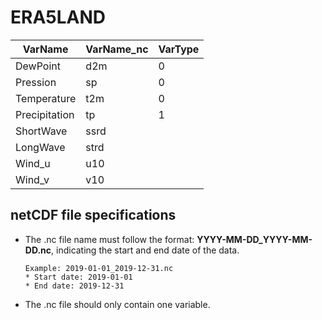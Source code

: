 # ERA5LAND



 | **VarName** | **VarName_nc** | **VarType** |
 | --------------| ------------ |-----------|
 |   DewPoint    |     d2m      |      0    | 
 |    Pression   |     sp       |      0    | 
 |  Temperature  |     t2m      |      0    | 
 | Precipitation |      tp      |      1    | 
 |   ShortWave   |     ssrd     |           | 
 |   LongWave    |     strd     |           | 
 |    Wind_u     |     u10      |           | 
 |     Wind_v    |     v10      |           | 
 
## netCDF file specifications
* The .nc file name must follow the format: **YYYY-MM-DD_YYYY-MM-DD.nc**, indicating the start and end date of the data. 

      Example: 2019-01-01_2019-12-31.nc
      * Start date: 2019-01-01
      * End date: 2019-12-31
      
* The .nc file should only contain one variable.   
